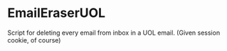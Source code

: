 # EmailEraserUOL
Script for deleting every email from inbox in a UOL email. (Given session cookie, of course)
